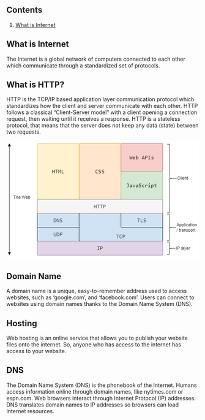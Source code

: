 
## Contents

1. [What is Internet]()

## What is Internet

The Internet is a global network of computers connected to each other which communicate through a standardized set of protocols.

## What is HTTP?
HTTP is the TCP/IP based application layer communication protocol which standardizes how the client and server communicate with each other. HTTP follows a classical “Client-Server model” with a client opening a connection request, then waiting until it receives a response. HTTP is a stateless protocol, that means that the server does not keep any data (state) between two requests.

![alt text](./assets/image.png)

## Domain Name

A domain name is a unique, easy-to-remember address used to access websites, such as ‘google.com’, and ‘facebook.com’. Users can connect to websites using domain names thanks to the Domain Name System (DNS).

## Hosting

Web hosting is an online service that allows you to publish your website files onto the internet. So, anyone who has access to the internet has access to your website.

## DNS

The Domain Name System (DNS) is the phonebook of the Internet. Humans access information online through domain names, like nytimes.com or espn.com. Web browsers interact through Internet Protocol (IP) addresses. DNS translates domain names to IP addresses so browsers can load Internet resources.